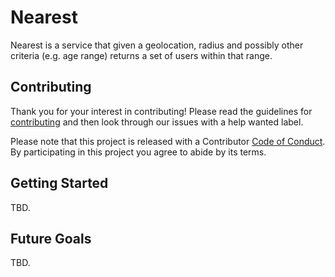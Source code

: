 # Nearest

Nearest is a service that given a geolocation, radius and possibly other criteria (e.g. age range) returns a set of users within that range. 

## Contributing

Thank you for your interest in contributing! Please read the guidelines for [contributing](https://github.com/DavidEwan/nearest/blob/master/CONTRIBUTING.md) and then look through our issues with a help wanted label. 

Please note that this project is released with a Contributor [Code of Conduct](https://github.com/DavidEwan/nearest/blob/master/CODE_OF_CONDUCT.md). By participating in this project you agree to abide by its terms. 

## Getting Started

TBD. 

## Future Goals

TBD. 



